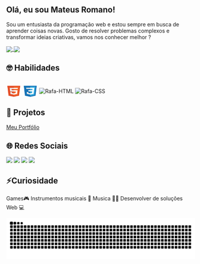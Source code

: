 ## Olá, eu sou Mateus Romano!

Sou um entusiasta da programação web e estou sempre em busca de aprender coisas novas. Gosto de resolver problemas complexos e transformar ideias criativas, vamos nos conhecer melhor ?

  <a href="https://github.com/anuraghazra/github-readme-stats">
    <img align="center" src="https://github-readme-stats.vercel.app/api?username=mateusromanu&show_icons=true&count_private=true&theme=prussian" />
  </a>
  <a href="https://github.com/anuraghazra/convoychat">
    <img align="center" src="https://github-readme-stats.vercel.app/api/top-langs/?username=mateusromanu&theme=prussian" />
  </a>

## 🤓 Habilidades

<div style="display: inline_block"><br>
<img align="center" alt="Matt-HTML" height="30" width="40" src="https://raw.githubusercontent.com/devicons/devicon/master/icons/html5/html5-original.svg">
<img align="center" alt="Matt-CSS" height="30" width="40" src="https://raw.githubusercontent.com/devicons/devicon/master/icons/css3/css3-original.svg">
<img align="center" alt="Rafa-HTML" height="30" width="40" src="https://cdn.jsdelivr.net/gh/devicons/devicon/icons/github/github-original.svg">
<img align="center" alt="Rafa-CSS" height="30" width="40" src="https://cdn.jsdelivr.net/gh/devicons/devicon/icons/vscode/vscode-original.svg">
</div>

## 📌 Projetos
[Meu Portfólio](https://mateus-romano.vercel.app)

## 🌐 Redes Sociais
<div> 
  <a href="https://www.instagram.com/mateusromanor/" target="_blank"><img src="https://img.shields.io/badge/-Instagram-%23E4405F?style=for-the-badge&logo=instagram&logoColor=white" target="_blank"></a>
 	<a href="https://www.twitch.tv/mattromanodev" target="_blank"><img src="https://img.shields.io/badge/Twitch-9146FF?style=for-the-badge&logo=twitch&logoColor=white" target="_blank"></a> 
  <a href = "mailto:mateusromanu@gmail.com"><img src="https://img.shields.io/badge/-Gmail-%23333?style=for-the-badge&logo=gmail&logoColor=white" target="_blank"></a>
  <a href="https://www.linkedin.com/in/mateus-rodrigues-romano-961b9a1b4/" target="_blank"><img src="https://img.shields.io/badge/-LinkedIn-%230077B5?style=for-the-badge&logo=linkedin&logoColor=white" target="_blank"></a> 
</div>

## ⚡Curiosidade

Games🎮 
Instrumentos musicais 🎸
Musica 🤘🏻 
Desenvolver de soluções Web 💻

<picture>
  <source media="(prefers-color-scheme: dark)" srcset="https://raw.githubusercontent.com/mateusromanu/mateusromanu/output/github-contribution-grid-snake-dark.svg">
  <source media="(prefers-color-scheme: light)" srcset="https://raw.githubusercontent.com/mateusromanu/mateusromanu/output/github-contribution-grid-snake.svg">
  <img alt="github contribution grid snake animation" src="https://raw.githubusercontent.com/mateusromanu/mateusromanu/output/github-contribution-grid-snake.svg">
</picture>

